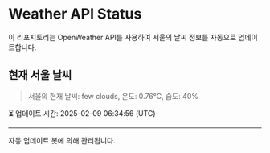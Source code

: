 
# Weather API Status

이 리포지토리는 OpenWeather API를 사용하여 서울의 날씨 정보를 자동으로 업데이트합니다.

## 현재 서울 날씨
> 서울의 현재 날씨: few clouds, 온도: 0.76°C, 습도: 40%

⏳ 업데이트 시간: 2025-02-09 06:34:56 (UTC)

---
자동 업데이트 봇에 의해 관리됩니다.
